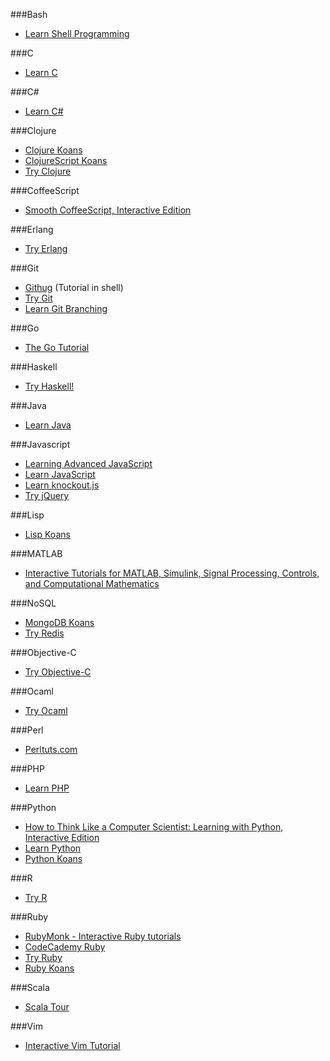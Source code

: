 ###Bash
* [Learn Shell Programming](http://www.learnshell.org)

###C
* [Learn C](http://www.learn-c.org/)

###C#
* [Learn C#](http://www.learncs.org/)

###Clojure
* [Clojure Koans](http://clojurekoans.com/)
* [ClojureScript Koans](http://clojurescriptkoans.com/)
* [Try Clojure](http://tryclj.com/)


###CoffeeScript
* [Smooth CoffeeScript, Interactive Edition](http://autotelicum.github.io/Smooth-CoffeeScript/interactive/interactive-coffeescript.html)

###Erlang
* [Try Erlang](http://www.tryerlang.org/)

###Git
* [Githug](https://github.com/Gazler/githug) (Tutorial in shell)
* [Try Git](http://try.github.io)
* [Learn Git Branching](http://pcottle.github.io/learnGitBranching/)


###Go
* [The Go Tutorial](http://golang.org/doc/go_tutorial.html)

###Haskell
* [Try Haskell!](http://tryhaskell.org/)

###Java
* [Learn Java](http://www.learnjavaonline.org/)


###Javascript
* [Learning Advanced JavaScript](http://ejohn.org/apps/learn/)
* [Learn JavaScript](http://www.learn-js.org/)
* [Learn knockout.js](http://learn.knockoutjs.com)
* [Try jQuery](http://try.jquery.com/)


###Lisp
* [Lisp Koans](https://github.com/google/lisp-koans)


###MATLAB
* [Interactive Tutorials for MATLAB, Simulink, Signal Processing, Controls, and Computational Mathematics](http://www.mathworks.com/tutorials)


###NoSQL
* [MongoDB Koans](https://github.com/chicagoruby/MongoDB_Koans)
* [Try Redis](http://try.redis.io/)

###Objective-C
* [Try Objective-C](http://tryobjectivec.codeschool.com)

###Ocaml
* [Try Ocaml](http://try.ocamlpro.com/)

###Perl
* [Perltuts.com](http://perltuts.com)

###PHP
* [Learn PHP](http://www.learn-php.org/)

###Python
* [How to Think Like a Computer Scientist: Learning with Python, Interactive Edition](http://interactivepython.org/courselib/static/thinkcspy/index.html)
* [Learn Python](http://www.learnpython.org/)
* [Python Koans](https://github.com/gregmalcolm/python_koans)

###R
* [Try R](http://tryr.codeschool.com)

###Ruby
* [RubyMonk - Interactive Ruby tutorials](http://rubymonk.com)
* [CodeCademy Ruby](http://www.codecademy.com/tracks/ruby)
* [Try Ruby](http://tryruby.org/)
* [Ruby Koans](http://www.rubykoans.com/)

###Scala
* [Scala Tour](http://www.scala-tour.com/)

###Vim
* [Interactive Vim Tutorial](http://www.openvim.com/tutorial.html)
